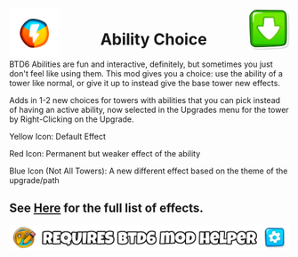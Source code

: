 <a href="https://github.com/doombubbles/ability-choice/releases/latest/download/AbilityChoice.dll">
    <img align="left" alt="Icon" height="90" src="Icon.png">
    <img align="right" alt="Download" height="75" src="https://raw.githubusercontent.com/gurrenm3/BTD-Mod-Helper/master/BloonsTD6%20Mod%20Helper/Resources/DownloadBtn.png">
</a>

<h1 align="center">Ability Choice</h1>


BTD6 Abilities are fun and interactive, definitely, but sometimes you just don't feel like using them. This mod gives
you a choice: use the ability of a tower like normal, or give it up to instead give the base tower new effects.

Adds in 1-2 new choices for towers with abilities that you can pick instead of having an active ability, now selected in the Upgrades menu for the tower by Right-Clicking on the Upgrade.

Yellow Icon: Default Effect

Red Icon: Permanent but weaker effect of the ability

Blue Icon (Not All Towers): A new different effect based on the theme of the upgrade/path

## See [Here](AbilityChoices/README.md#all-ability-choices) for the full list of effects.

[![Requires BTD6 Mod Helper](https://raw.githubusercontent.com/gurrenm3/BTD-Mod-Helper/master/banner.png)](https://github.com/gurrenm3/BTD-Mod-Helper#readme)
